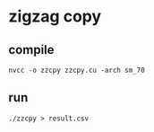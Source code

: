 # zigzag copy

## compile
```nvcc -o zzcpy zzcpy.cu -arch sm_70```

## run
```./zzcpy > result.csv```
